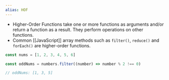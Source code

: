 ```yaml
---
alias: HOF
---
```

- Higher-Order Functions take one or more functions as arguments and/or return a function as a result. They perform operations on other functions.
- Common [[JavaScript]] array methods such as `filter()`, `reduce()` and `forEach()` are higher-order functions.

```js
const nums = [1, 2, 3, 4, 5, 6]

const oddNums = numbers.filter((number) => number % 2 !== 0)

// oddNums: [1, 3, 5]
```